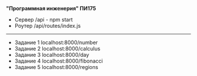 **"Программная инженерия" ПИ175**

* Сервер /api - npm start
* Роутер /api/routes/index.js

***

* Задание 1 localhost:8000/number
* Задание 2 localhost:8000/calculus
* Задание 3 localhost:8000/day
* Задание 4 localhost:8000/fibonacci
* Задание 5 localhost:8000/regions
